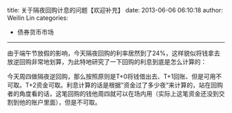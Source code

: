 title: 关于隔夜回购计息的问题【欢迎补充】
date: 2013-06-06 06:10:18
author: Weilin Lin
categories:
- 债券货币市场
---

由于端午节放假的影响，今天隔夜回购的利率居然到了24%，这样貌似将钱拿去放逆回购非常地划算，为此特地研究了一下回购的利息到底是怎么计算的：

今天周四做隔夜逆回购，那么按照原则是T+0将钱借出去、T+1回账、但是可用不可取。T+2资金可取。利息计算的话是根据”资金过了多少夜“来计算的，站在回购者的角度看的话，这笔回购的钱他周四就可以在场内用（实际上这笔资金还没到交割到他的账户里面），但是不可取。
